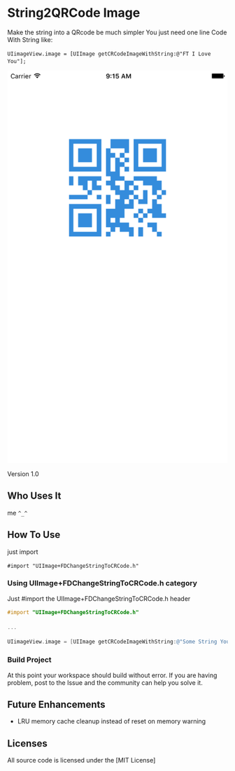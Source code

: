 String2QRCode Image
=========
Make the string into a QRcode be much simpler
You just need one line Code With String
like:

`UIimageView.image = [UIImage getCRCodeImageWithString:@"FT I Love You"];`

<p align="center">
<img src="https://raw.githubusercontent.com/SionFu/FDString2QRCodeImage/master/Simulator%20Screen%20Shot%202016年9月12日%20上午9.15.43.png" alt="Downloads"/>
</p>
Version 1.0

Who Uses It
----------
me  `^_^`


How To Use
----------
just import

`#import "UIImage+FDChangeStringToCRCode.h"`


### Using UIImage+FDChangeStringToCRCode.h category 

Just #import the UIImage+FDChangeStringToCRCode.h header

```objective-c
#import "UIImage+FDChangeStringToCRCode.h"

...

UIimageView.image = [UIImage getCRCodeImageWithString:@"Some String You want to change To QRCodeImage"];
```


### Build Project

At this point your workspace should build without error. If you are having problem, post to the Issue and the
community can help you solve it.

Future Enhancements
-------------------

- LRU memory cache cleanup instead of reset on memory warning

## Licenses

All source code is licensed under the [MIT License]


